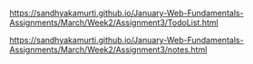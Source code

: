 https://sandhyakamurti.github.io/January-Web-Fundamentals-Assignments/March/Week2/Assignment3/TodoList.html

https://sandhyakamurti.github.io/January-Web-Fundamentals-Assignments/March/Week2/Assignment3/notes.html
